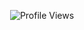 <!-- Profile Views Counter -->
<p align="center">
  <img src="https://komarev.com/ghpvc/?username=Deep0105-byte&style=flat-square&color=0AF795" alt="Profile Views" />
</p>
